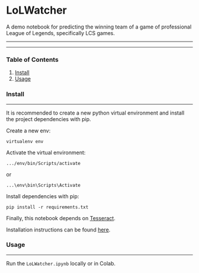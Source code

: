 # LoLWatcher

A demo notebook for predicting the winning team of a game of professional League of Legends, specifically LCS games.

___


___

### Table of Contents

1. [Install](#install)
1. [Usage](#usage)

### Install
___

It is recommended to create a new python virtual environment and install the project dependencies with pip.

Create a new env:

`virtualenv env`

Activate the virtual environment:

`.../env/bin/Scripts/activate`

or

`...\env\bin\Scripts\Activate`

Install dependencies with pip:

`pip install -r requirements.txt`

Finally, this notebook depends on [Tesseract](https://github.com/tesseract-ocr/tesseract).

Installation instructions can be found [here](https://tesseract-ocr.github.io/tessdoc/Installation.html).

### Usage
___

Run the `LoLWatcher.ipynb` locally or in Colab.